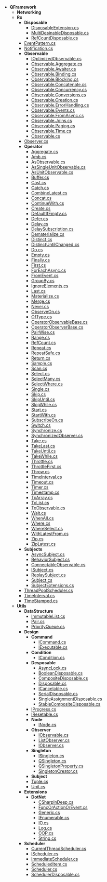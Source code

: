- __QFramework__
  - __Networking__
  - __Rx__
    - __Disposable__
      - [DisposableExtension.cs](QFramework/Rx/Disposable/DisposableExtension.cs)
      - [MultiDesinableDisposable.cs](QFramework/Rx/Disposable/MultiDesinableDisposable.cs)
      - [RefCountDisposable.cs](QFramework/Rx/Disposable/RefCountDisposable.cs)
    - [EventPattern.cs](QFramework/Rx/EventPattern.cs)
    - [Notification.cs](QFramework/Rx/Notification.cs)
    - __Observable__
      - [IOptimizedObservable.cs](QFramework/Rx/Observable/IOptimizedObservable.cs)
      - [Observable.Aggregate.cs](QFramework/Rx/Observable/Observable.Aggregate.cs)
      - [Observable.Awaiter.cs](QFramework/Rx/Observable/Observable.Awaiter.cs)
      - [Observable.Binding.cs](QFramework/Rx/Observable/Observable.Binding.cs)
      - [Observable.Blocking.cs](QFramework/Rx/Observable/Observable.Blocking.cs)
      - [Observable.Concatenate.cs](QFramework/Rx/Observable/Observable.Concatenate.cs)
      - [Observable.Concurrency.cs](QFramework/Rx/Observable/Observable.Concurrency.cs)
      - [Observable.Conversions.cs](QFramework/Rx/Observable/Observable.Conversions.cs)
      - [Observable.Creation.cs](QFramework/Rx/Observable/Observable.Creation.cs)
      - [Observable.ErrorHandling.cs](QFramework/Rx/Observable/Observable.ErrorHandling.cs)
      - [Observable.Events.cs](QFramework/Rx/Observable/Observable.Events.cs)
      - [Observable.FromAsync.cs](QFramework/Rx/Observable/Observable.FromAsync.cs)
      - [Observable.Joins.cs](QFramework/Rx/Observable/Observable.Joins.cs)
      - [Observable.Paging.cs](QFramework/Rx/Observable/Observable.Paging.cs)
      - [Observable.Time.cs](QFramework/Rx/Observable/Observable.Time.cs)
      - [Observable.cs](QFramework/Rx/Observable/Observable.cs)
    - [Observer.cs](QFramework/Rx/Observer.cs)
    - __Operator__
      - [Aggregate.cs](QFramework/Rx/Operator/Aggregate.cs)
      - [Amb.cs](QFramework/Rx/Operator/Amb.cs)
      - [AsObservable.cs](QFramework/Rx/Operator/AsObservable.cs)
      - [AsSingleUnitObservable.cs](QFramework/Rx/Operator/AsSingleUnitObservable.cs)
      - [AsUnitObservable.cs](QFramework/Rx/Operator/AsUnitObservable.cs)
      - [Buffer.cs](QFramework/Rx/Operator/Buffer.cs)
      - [Cast.cs](QFramework/Rx/Operator/Cast.cs)
      - [Catch.cs](QFramework/Rx/Operator/Catch.cs)
      - [CombineLatest.cs](QFramework/Rx/Operator/CombineLatest.cs)
      - [Concat.cs](QFramework/Rx/Operator/Concat.cs)
      - [ContinueWith.cs](QFramework/Rx/Operator/ContinueWith.cs)
      - [Create.cs](QFramework/Rx/Operator/Create.cs)
      - [DefaultIfEmpty.cs](QFramework/Rx/Operator/DefaultIfEmpty.cs)
      - [Defer.cs](QFramework/Rx/Operator/Defer.cs)
      - [Delay.cs](QFramework/Rx/Operator/Delay.cs)
      - [DelaySubscription.cs](QFramework/Rx/Operator/DelaySubscription.cs)
      - [Dematerialize.cs](QFramework/Rx/Operator/Dematerialize.cs)
      - [Distinct.cs](QFramework/Rx/Operator/Distinct.cs)
      - [DistinctUntilChanged.cs](QFramework/Rx/Operator/DistinctUntilChanged.cs)
      - [Do.cs](QFramework/Rx/Operator/Do.cs)
      - [Empty.cs](QFramework/Rx/Operator/Empty.cs)
      - [Finally.cs](QFramework/Rx/Operator/Finally.cs)
      - [First.cs](QFramework/Rx/Operator/First.cs)
      - [ForEachAsync.cs](QFramework/Rx/Operator/ForEachAsync.cs)
      - [FromEvent.cs](QFramework/Rx/Operator/FromEvent.cs)
      - [GroupBy.cs](QFramework/Rx/Operator/GroupBy.cs)
      - [IgnoreElements.cs](QFramework/Rx/Operator/IgnoreElements.cs)
      - [Last.cs](QFramework/Rx/Operator/Last.cs)
      - [Materialize.cs](QFramework/Rx/Operator/Materialize.cs)
      - [Merge.cs](QFramework/Rx/Operator/Merge.cs)
      - [Never.cs](QFramework/Rx/Operator/Never.cs)
      - [ObserveOn.cs](QFramework/Rx/Operator/ObserveOn.cs)
      - [OfType.cs](QFramework/Rx/Operator/OfType.cs)
      - [OperatorObservableBase.cs](QFramework/Rx/Operator/OperatorObservableBase.cs)
      - [OperatorObserverBase.cs](QFramework/Rx/Operator/OperatorObserverBase.cs)
      - [PairWise.cs](QFramework/Rx/Operator/PairWise.cs)
      - [Range.cs](QFramework/Rx/Operator/Range.cs)
      - [RefCount.cs](QFramework/Rx/Operator/RefCount.cs)
      - [Repeat.cs](QFramework/Rx/Operator/Repeat.cs)
      - [RepeatSafe.cs](QFramework/Rx/Operator/RepeatSafe.cs)
      - [Return.cs](QFramework/Rx/Operator/Return.cs)
      - [Sample.cs](QFramework/Rx/Operator/Sample.cs)
      - [Scan.cs](QFramework/Rx/Operator/Scan.cs)
      - [Select.cs](QFramework/Rx/Operator/Select.cs)
      - [SelectMany.cs](QFramework/Rx/Operator/SelectMany.cs)
      - [SelectWhere.cs](QFramework/Rx/Operator/SelectWhere.cs)
      - [Single.cs](QFramework/Rx/Operator/Single.cs)
      - [Skip.cs](QFramework/Rx/Operator/Skip.cs)
      - [SkipUntil.cs](QFramework/Rx/Operator/SkipUntil.cs)
      - [SkipWhile.cs](QFramework/Rx/Operator/SkipWhile.cs)
      - [Start.cs](QFramework/Rx/Operator/Start.cs)
      - [StartWith.cs](QFramework/Rx/Operator/StartWith.cs)
      - [SubscribeOn.cs](QFramework/Rx/Operator/SubscribeOn.cs)
      - [Switch.cs](QFramework/Rx/Operator/Switch.cs)
      - [Synchronize.cs](QFramework/Rx/Operator/Synchronize.cs)
      - [SynchronizedObserver.cs](QFramework/Rx/Operator/SynchronizedObserver.cs)
      - [Take.cs](QFramework/Rx/Operator/Take.cs)
      - [TakeLast.cs](QFramework/Rx/Operator/TakeLast.cs)
      - [TakeUntil.cs](QFramework/Rx/Operator/TakeUntil.cs)
      - [TakeWhile.cs](QFramework/Rx/Operator/TakeWhile.cs)
      - [Throttle.cs](QFramework/Rx/Operator/Throttle.cs)
      - [ThrottleFirst.cs](QFramework/Rx/Operator/ThrottleFirst.cs)
      - [Throw.cs](QFramework/Rx/Operator/Throw.cs)
      - [TimeInterval.cs](QFramework/Rx/Operator/TimeInterval.cs)
      - [Timeout.cs](QFramework/Rx/Operator/Timeout.cs)
      - [Timer.cs](QFramework/Rx/Operator/Timer.cs)
      - [Timestamp.cs](QFramework/Rx/Operator/Timestamp.cs)
      - [ToArray.cs](QFramework/Rx/Operator/ToArray.cs)
      - [ToList.cs](QFramework/Rx/Operator/ToList.cs)
      - [ToObservable.cs](QFramework/Rx/Operator/ToObservable.cs)
      - [Wait.cs](QFramework/Rx/Operator/Wait.cs)
      - [WhenAll.cs](QFramework/Rx/Operator/WhenAll.cs)
      - [Where.cs](QFramework/Rx/Operator/Where.cs)
      - [WhereSelect.cs](QFramework/Rx/Operator/WhereSelect.cs)
      - [WithLatestFrom.cs](QFramework/Rx/Operator/WithLatestFrom.cs)
      - [Zip.cs](QFramework/Rx/Operator/Zip.cs)
      - [ZipLatest.cs](QFramework/Rx/Operator/ZipLatest.cs)
    - __Subjects__
      - [AsyncSubject.cs](QFramework/Rx/Subjects/AsyncSubject.cs)
      - [BehaviorSubject.cs](QFramework/Rx/Subjects/BehaviorSubject.cs)
      - [ConnectableObservable.cs](QFramework/Rx/Subjects/ConnectableObservable.cs)
      - [ISubject.cs](QFramework/Rx/Subjects/ISubject.cs)
      - [ReplaySubject.cs](QFramework/Rx/Subjects/ReplaySubject.cs)
      - [Subject.cs](QFramework/Rx/Subjects/Subject.cs)
      - [SubjectExtensions.cs](QFramework/Rx/Subjects/SubjectExtensions.cs)
    - [ThreadPoolScheduler.cs](QFramework/Rx/ThreadPoolScheduler.cs)
    - [TimeInterval.cs](QFramework/Rx/TimeInterval.cs)
    - [TimeStamped.cs](QFramework/Rx/TimeStamped.cs)
  - __Utils__
    - __DataStructure__
      - [ImmutableList.cs](QFramework/Utils/DataStructure/ImmutableList.cs)
      - [Pair.cs](QFramework/Utils/DataStructure/Pair.cs)
      - [PriorityQueue.cs](QFramework/Utils/DataStructure/PriorityQueue.cs)
    - __Design__
      - __Command__
        - [ICommand.cs](QFramework/Utils/Design/Command/ICommand.cs)
        - [IExecutable.cs](QFramework/Utils/Design/Command/IExecutable.cs)
      - __Condition__
        - [ICondition.cs](QFramework/Utils/Design/Condition/ICondition.cs)
      - __Desposable__
        - [AsyncLock.cs](QFramework/Utils/Design/Desposable/AsyncLock.cs)
        - [BooleanDisposable.cs](QFramework/Utils/Design/Desposable/BooleanDisposable.cs)
        - [CompositeDisposable.cs](QFramework/Utils/Design/Desposable/CompositeDisposable.cs)
        - [Disposable.cs](QFramework/Utils/Design/Desposable/Disposable.cs)
        - [ICancelable.cs](QFramework/Utils/Design/Desposable/ICancelable.cs)
        - [SerialDisposable.cs](QFramework/Utils/Design/Desposable/SerialDisposable.cs)
        - [SingleAssignmentDisposable.cs](QFramework/Utils/Design/Desposable/SingleAssignmentDisposable.cs)
        - [StableCompositeDisposable.cs](QFramework/Utils/Design/Desposable/StableCompositeDisposable.cs)
      - [IProgress.cs](QFramework/Utils/Design/IProgress.cs)
      - [IResetable.cs](QFramework/Utils/Design/IResetable.cs)
      - __Node__
        - [INode.cs](QFramework/Utils/Design/Node/INode.cs)
      - __Observer__
        - [IObservable.cs](QFramework/Utils/Design/Observer/IObservable.cs)
        - [ListObserver.cs](QFramework/Utils/Design/Observer/ListObserver.cs)
        - [IObserver.cs](QFramework/Utils/Design/Observer/IObserver.cs)
      - __Singleton__
        - [ISingleton.cs](QFramework/Utils/Design/Singleton/ISingleton.cs)
        - [QSingleton.cs](QFramework/Utils/Design/Singleton/QSingleton.cs)
        - [QSingletonProperty.cs](QFramework/Utils/Design/Singleton/QSingletonProperty.cs)
        - [SingletonCreator.cs](QFramework/Utils/Design/Singleton/SingletonCreator.cs)
      - __Subject__
      - [Tuple.cs](QFramework/Utils/Design/Tuple.cs)
      - [Unit.cs](QFramework/Utils/Design/Unit.cs)
    - __Extensions__
      - __DotNet__
        - [CSharpInDeep.cs](QFramework/Utils/Extensions/DotNet/CSharpInDeep.cs)
        - [FuncOrActionOrEvent.cs](QFramework/Utils/Extensions/DotNet/FuncOrActionOrEvent.cs)
        - [Generic.cs](QFramework/Utils/Extensions/DotNet/Generic.cs)
        - [IEnumerable.cs](QFramework/Utils/Extensions/DotNet/IEnumerable.cs)
        - [IO.cs](QFramework/Utils/Extensions/DotNet/IO.cs)
        - [Log.cs](QFramework/Utils/Extensions/DotNet/Log.cs)
        - [OOP.cs](QFramework/Utils/Extensions/DotNet/OOP.cs)
        - [String.cs](QFramework/Utils/Extensions/DotNet/String.cs)
    - __Scheduler__
      - [CurrentThreadScheduler.cs](QFramework/Utils/Scheduler/CurrentThreadScheduler.cs)
      - [IScheduler.cs](QFramework/Utils/Scheduler/IScheduler.cs)
      - [ImmediateScheduler.cs](QFramework/Utils/Scheduler/ImmediateScheduler.cs)
      - [ScheduledItem.cs](QFramework/Utils/Scheduler/ScheduledItem.cs)
      - [Scheduler.cs](QFramework/Utils/Scheduler/Scheduler.cs)
      - [SchedulerDisposable.cs](QFramework/Utils/Scheduler/SchedulerDisposable.cs)

